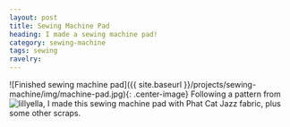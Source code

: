 ```yaml
---
layout: post
title: Sewing Machine Pad
heading: I made a sewing machine pad!
category: sewing-machine
tags: sewing
ravelry:
---
```

![Finished sewing machine pad]({{ site.baseurl }}/projects/sewing-machine/img/machine-pad.jpg){: .center-image}
Following a pattern from ![lillyella](http://lillyella.blogspot.com), I made this sewing machine pad with Phat Cat Jazz fabric, plus some other scraps.